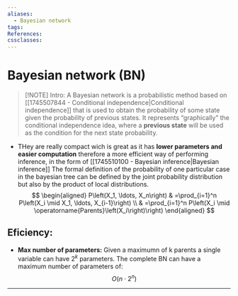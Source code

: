 ```yaml
---
aliases:
  - Bayesian network
tags:
References:
cssclasses:
---
```

# Bayesian network (BN)
> [!NOTE] Intro: 
> A Bayesian network is a probabilistic method based on [[1745507844 - Conditional independence|Conditional independence]] that is used to obtain the probability of some state given the probability of previous states.
> It represents “graphically” the conditional independence idea, where a **previous state** will be used as the condition for the next state probability. 

+ THey are really compact wich is great as it has **lower parameters and easier computation** therefore a more efficient way of performing inference, in the form of [[1745510100 - Bayesian inference|Bayesian inference]]
The formal definition of the probability of one particular case in the bayesian tree can be defined by the joint probability distribution but also by the product of local distributions. 
$$
\begin{aligned}
P\left(X_1, \ldots, X_n\right) & =\prod_{i=1}^n P\left(X_i \mid X_1, \ldots, X_{i-1}\right) \\
& =\prod_{i=1}^n P\left(X_i \mid \operatorname{Parents}\left(X_i\right)\right)
\end{aligned}
$$
## Eficiency:
+ **Max number of parameters:** Given a maximumn of k parents a single variable can have $2^k$ parameters. The complete BN can have a maximum number of parameters of:
$$
  O(n\cdot 2^n)
$$

***